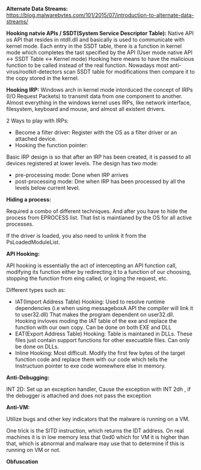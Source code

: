 **Alternate Data Streams:** https://blog.malwarebytes.com/101/2015/07/introduction-to-alternate-data-streams/

**Hooking natvie APIs / SSDT(System Service Descriptor Table):** Native API os API that resides in ntdll.dll and basically is used to communicate with kernel mode. Each entry in the SSDT table, there is a function in kernel mode which completes the tast specified by the API  (User mode native API <-> SSDT Table <-> Kernel mode)
Hooking here means to have the malicious function to be called instead of the real function. Nowadays most anti-virus/rootkit-detectors scan SSDT table for modifications then compare it to the copy stored in the kernel.

**Hooking IRP:** Windows arch in kernel mode intorduced the concept of IRPs (I/O Request Packets) to transmit data from one component to another. Almost everything in the windows kernel uses IRPs, like network interface, filesystem, keyboard and mouse, and almost all existent drivers.

2 Ways to play with IRPs:
 - Become a filter driver: Register with the OS as a filter driver or an attached device.
 - Hooking the function pointer: 

Basic IRP design is so that after an IRP has been created, it is passed to all devices registered at lower levels. 
The design has two mode: 
  - pre-processing mode: Done when IRP arrives 
  - post-processing mode: Dne when IRP has been processed by all the levels below current level. 

**Hiding a process:** 

Required a combo of different techniques. And after you have to hide the process from EPROCESS list. That list is maintianed by the OS for all active processes.

If the driver is loaded, you also need to unlink it from the PsLoadedModuleList. 

**API Hooking:**

API hooking is essentially the act of intercepting an API function call, modifying its function either by redirecting it to a function of our choosing, stopping the function from eing called, or loging the request, etc.

Different types such as: 

 - IAT(Import Address Table) Hooking: Used to resolve runtime dependencies (i.e when using messageboxA API the compiler will link it to user32.dll) That makes the program dependent on user32.dll. Hooking invloves moding the IAT table of the exe and replace the function with our own copy. Can be done on both EXE and DLL
 - EAT(Export Address Table) Hooking: Table is maintaned in DLLs. These files just contain support functions for other execuatble files. Can only be done on DLLs.
 - Inline Hooking: Most difficult. Modify the first few bytes of the target function code and replace them with our code which tells the Instructuon pointer to exe code womewhere else in memory.

**Anti-Debugging:** 

INT 2D: Set up an exception handler, Cause the exception with INT 2dh , if the debugger is attached and does not pass the exception

**Anti-VM:** 

Utilize bugs and other key indicators that the malware is running on a VM.

One trick is the SITD instruction, which returns the IDT address. On real machines it is in low memory less that 0xd0 which for VM it is higher than that, which is abnormal and malware may use that to determine if this is running on VM or not.

**Obfuscation**




